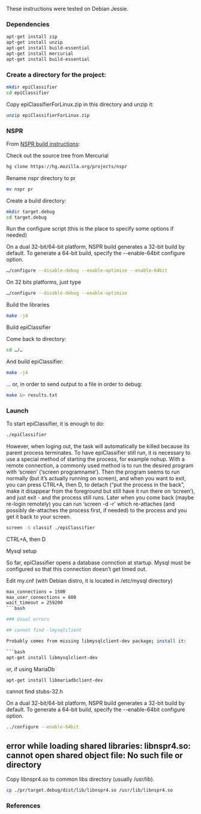 These instructions were tested on Debian Jessie.
### Dependencies
```bash
apt-get install zip
apt-get install unzip
apt-get install build-essential
apt-get install mercurial
apt-get install build-essential
```

### Create a directory for the project:
```bash
mkdir epiClassifier
cd epiClassifier
```
Copy epiClassifierForLinux.zip in this directory and unzip it:

```bash
unzip epiClassifierForLinux.zip
```
### NSPR

From [NSPR build instructions]:

Check out the source tree from Mercurial

```bash
hg clone https://hg.mozilla.org/projects/nspr
```
Rename nspr directory to pr
```bash
mv nspr pr
```
Create a build directory:
```bash
mkdir target.debug
cd target.debug
```

Run the configure script (this is the place to specify some options if needed)

On a dual 32-bit/64-bit platform, NSPR build generates a 32-bit build by default. To generate a 64-bit build, specify the --enable-64bit configure option.

```bash
…/configure --disable-debug --enable-optimize --enable-64bit
```

On 32 bits platforms, just type

```bash
…/configure --disable-debug --enable-optimize
```

Build the libraries

```bash
make -j4
```

Build epiClassifier

Come back to directory:
```bash
cd …/…
```

And build epiClassifier:

```bash
make -j4
```

… or, in order to send output to a file in order to debug:
```bash
make &> results.txt
```

### Launch

To start epiClassifier, it is enough to do:

```bash
./epiClassifier
```

However, when loging out, the task will automatically be killed because its parent process terminates. To have epiClassifier still run, it is necessary to use a special method of starting the process, for example nohup. With a remote connection, a commonly used method is to run the desired program with ‘screen’ (‘screen programname’). Then the program seems to run normally (but it’s actually running on screen), and when you want to exit, you can press CTRL+A, then D, to detach (“put the process in the back”, make it disappear from the foreground but still have it run there on ‘screen’), and just exit - and the process still runs. Later when you come back (maybe re-login remotely) you can run ‘screen -d -r’ which re-attaches (and possibly de-attaches the process first, if needed) to the process and you get it back to your screen.

```bash
screen -S classif ./epiClassifier
```
CTRL+A, then D

Mysql setup

So far, epiClassifier opens a database connction at startup. Mysql must be configured so that this connection doesn’t get timed out.

Edit my.cnf (with Debian distro, it is located in /etc/mysql directory)

```bash
max_connections = 1500
max_user_connections = 600
wait_timeout = 259200
```bash

### Usual errors

## cannot find -lmysqlclient

Probably comes from missing libmysqlclient-dev package; install it:

```bash
apt-get install libmysqlclient-dev
```

or, if using MariaDb

```bash
apt-get install libmariadbclient-dev
```
cannot find stubs-32.h

On a dual 32-bit/64-bit platform, NSPR build generates a 32-bit build by default. To generate a 64-bit build, specify the --enable-64bit configure option.

```bash
../configure --enable-64bit
```
## error while loading shared libraries: libnspr4.so: cannot open shared object file: No such file or directory

Copy libnspr4.so to common libs directory (usually /usr/lib).

```bash
cp ./pr/target.debug/dist/lib/libnspr4.so /usr/lib/libnspr4.so
```

### References
[NSPR build instructions]: https://developer.mozilla.org/en-US/docs/Mozilla/Projects/NSPR/NSPR_build_instructions
